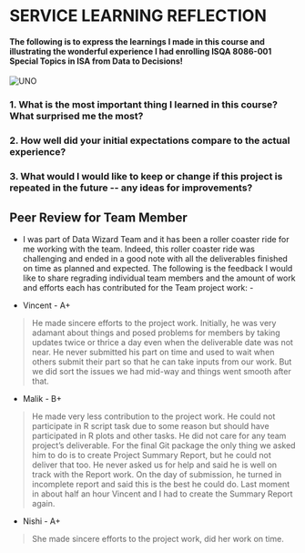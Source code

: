 # SERVICE LEARNING REFLECTION
#### The following is to express the learnings I made in this course and illustrating the wonderful experience I had enrolling ISQA 8086-001 Special Topics in ISA from Data to Decisions!

![UNO](https://www.unomaha.edu/news/2017/11/img/0161-IMG_MDMW_UC_5_REQUIRED_ELEMENTS_1.jpg) 

### 1. What is the most important thing I learned in this course? What surprised me the most?

### 2. How well did your initial expectations compare to the actual experience?
### 3. What would I would like to keep or change if this project is repeated in the future -- any ideas for improvements?

## Peer Review for Team Member
* I was part of Data Wizard Team and it has been a roller coaster ride for me working with the team. Indeed, this roller coaster ride was challenging and ended in a good note with all the deliverables finished on time as planned and expected. The following is the feedback I would like to share regrading individual team members and the amount of work and efforts each has contributed for the Team project work: -

* Vincent - A+
> He made sincere efforts to the project work. Initially, he was very adamant about things and posed problems for members by taking updates twice or thrice a day even when the deliverable date was not near. He never submitted his part on time and used to wait when others submit their part so that he can take inputs from our work.
But we did sort the issues we had mid-way and things went smooth after that.

* Malik - B+
>He made very less contribution to the project work. He could not participate in R script task due to some reason but should have participated in R plots and other tasks. He did not care for any team project’s deliverable. For the final Git package the only thing we asked him to do is to create Project Summary Report, but he could not deliver that too. He never asked us for help and said he is well on track with the Report work. On the day of submission, he turned in incomplete report and said this is the best he could do.
Last moment in about half an hour Vincent and I had to create the Summary Report again.

* Nishi - A+
> She made sincere efforts to the project work, did her work on time.

